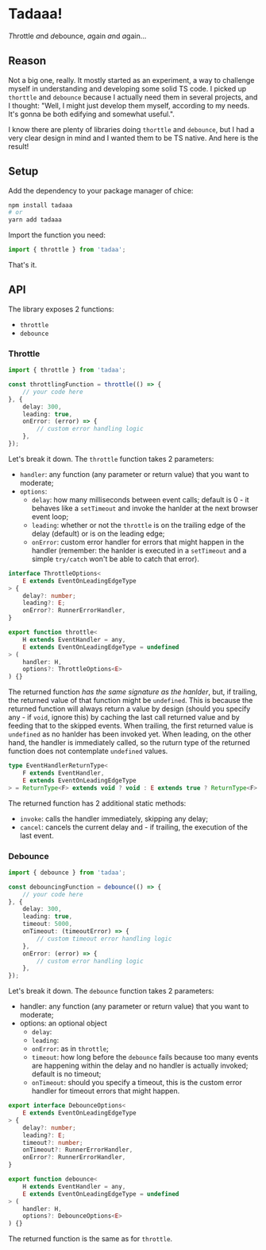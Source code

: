 # Tadaaa!

*T*hrottle *a*nd *d*ebounce, *a*gain *a*nd *a*gain...

## Reason

Not a big one, really. It mostly started as an experiment, a way to challenge myself in understanding and developing some solid TS code.
I picked up `thorttle` and `debounce` because I actually need them in several projects, and I thought: "Well, I might just develop them myself, according to my needs. It's gonna be both edifying and somewhat useful.".

I know there are plenty of libraries doing `thorttle` and `debounce`, but I had a very clear design in mind and  I wanted them to be TS native. And here is the result!

## Setup

Add the dependency to your package manager of chice:

```bash
npm install tadaaa
# or
yarn add tadaaa
```

Import the function you need:

```ts
import { throttle } from 'tadaa';
```

That's it.

## API

The library exposes 2 functions:
- `throttle`
- `debounce`

### Throttle

```ts
import { throttle } from 'tadaa';

const throttlingFunction = throttle(() => {
    // your code here
}, {
    delay: 300,
    leading: true,
    onError: (error) => {
        // custom error handling logic
    },
});
```

Let's break it down. The `throttle` function takes 2 parameters:
- `handler`: any function (any parameter or return value) that you want to moderate;
- `options`:
    - `delay`: how many milliseconds between event calls; default is 0 - it behaves like a `setTimeout` and invoke the hanlder at the next browser event loop;
    - `leading`: whether or not the `throttle` is on the trailing edge of the delay (default) or is on the leading edge;
    - `onError`: custom error handler for errors that might happen in the handler (remember: the hanlder is executed in a `setTimeout` and a simple `try/catch` won't be able to catch that error).

```ts
interface ThrottleOptions<
    E extends EventOnLeadingEdgeType
> {
    delay?: number;
    leading?: E;
    onError?: RunnerErrorHandler,
}

export function throttle<
    H extends EventHandler = any,
    E extends EventOnLeadingEdgeType = undefined
> (
    handler: H,
    options?: ThrottleOptions<E>
) {}
```

The returned function *has the same signature as the hanlder*, but, if trailing, the returned value of that function might be `undefined`. This is because the returned function will always return a value by design (should you specify any - if `void`, ignore this) by caching the last call returned value and by feeding that to the skipped events. When trailing, the first returned value is `undefined` as no hanlder has been invoked yet. When leading, on the other hand, the handler is immediately called, so the ruturn type of the returned function does not contemplate `undefined` values.

```ts
type EventHandlerReturnType<
    F extends EventHandler,
    E extends EventOnLeadingEdgeType
> = ReturnType<F> extends void ? void : E extends true ? ReturnType<F> : ReturnType<F> | undefined;
```

The returned function has 2 additional static methods:
- `invoke`: calls the handler immediately, skipping any delay;
- `cancel`: cancels the current delay and - if trailing, the execution of the last event.

### Debounce

```ts
import { debounce } from 'tadaa';

const debouncingFunction = debounce(() => {
    // your code here
}, {
    delay: 300,
    leading: true,
    timeout: 5000,
    onTimeout: (timeoutError) => {
        // custom timeout error handling logic
    },
    onError: (error) => {
        // custom error handling logic
    },
});
```

Let's break it down. The `debounce` function takes 2 parameters:
- handler: any function (any parameter or return value) that you want to moderate;
- options: an optional object
    - `delay`:
    - `leading`:
    - `onError`: as in `throttle`;
    - `timeout`: how long before the `debounce` fails because too many events are happening  within the delay and no handler is actually invoked; default is no timeout;
    - `onTimeout`: should you specify a timeout, this is the custom error handler for timeout errors that might happen.

```ts
export interface DebounceOptions<
    E extends EventOnLeadingEdgeType
> {
    delay?: number;
    leading?: E;
    timeout?: number;
    onTimeout?: RunnerErrorHandler,
    onError?: RunnerErrorHandler,
}

export function debounce<
    H extends EventHandler = any,
    E extends EventOnLeadingEdgeType = undefined
> (
    handler: H,
    options?: DebounceOptions<E>
) {}
```

The returned function is the same as for `throttle`.



